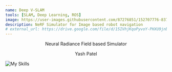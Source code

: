 ```yaml
---
name: Deep V-SLAM
tools: [SLAM, Deep Learning, ROS]
image: https://user-images.githubusercontent.com/87276851/152707776-837c4e8b-6952-4c67-8c6f-b765eb420594.png
description: NeRF Simulator for Image based robot navigation
# external_url: https://drive.google.com/file/d/15IVhjKqoPyvoY-PHXU9jnbxDrrKSR908/view?usp=sharing
---
```



 <p style="text-align: center;">Neural Radiance Field based Simulator</p>
 <p style="text-align: center;">Yash Patel</p>

![My Skills](https://skillicons.dev/icons?i=github)